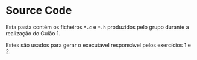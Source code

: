 # Source Code

Esta pasta contém os ficheiros `*.c` e `*.h` produzidos pelo grupo durante a realização do Guião 1.

Estes são usados para gerar o executável responsável pelos exercícios 1 e 2.